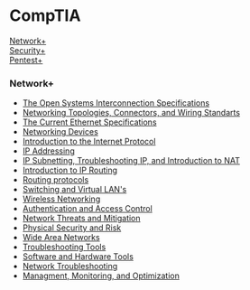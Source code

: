 # CompTIA
<a href="https://github.com/Deilis/CompTIA/tree/main/Network%2B">Network+</a>
<br>
<a href="#">Security+</a>
<br>
<a href="#">Pentest+</a>
<br>

### Network+
<ul>
  <li><a href="https://github.com/Deilis/CompTIA/tree/main/Network%2B/C2.%20The%20Open%20Systems%20Interconnection%20Specifications">The Open Systems Interconnection Specifications</a></li>
  <li><a href="https://github.com/Deilis/CompTIA/tree/main/Network%2B/C3.%20Networking%20Topologies%2C%20Connectors%2C%20and%20Wiring%20Standarts">Networking Topologies, Connectors, and Wiring Standarts</a></li>
  <li><a href="https://github.com/Deilis/CompTIA/tree/main/Network%2B/C4.%20The%20Current%20Ethernet%20Specifications">The Current Ethernet Specifications</a></li>
  <li><a href="https://github.com/Deilis/CompTIA/tree/main/Network%2B/C5.%20Networking%20Devices">Networking Devices</a></li>
  <li><a href="https://github.com/Deilis/CompTIA/tree/main/Network%2B/C6.%20Introduction%20to%20the%20Internet%20Protocol">Introduction to the Internet Protocol</a></li>
  <li><a href="https://github.com/Deilis/CompTIA/tree/main/Network%2B/C7.%20IP%20Addressing">IP Addressing</a></li>
  <li><a href="https://github.com/Deilis/CompTIA/tree/main/Network%2B/C8.%20IP%20Subnetting%2C%20Troubleshooting%20IP%2C%20and%20Introduction%20to%20NAT">IP Subnetting, Troubleshooting IP, and Introduction to NAT</a></li>
  <li><a href="https://github.com/Deilis/CompTIA/tree/main/Network%2B/C9.%20Introduction%20to%20IP%20Routing">Introduction to IP Routing</a></li>
  <li><a href="https://github.com/Deilis/CompTIA/tree/main/Network%2B/C10.%20Routing%20protocols">Routing protocols</a></li>
  <li><a href="https://github.com/Deilis/CompTIA/tree/main/Network%2B/C11.%20Switching%20and%20Virtual%20LAN's">Switching and Virtual LAN's</a></li>
  <li><a href="https://github.com/Deilis/CompTIA/tree/main/Network%2B/C12.%20Wireless%20Networking">Wireless Networking</a></li>
  <li><a href="https://github.com/Deilis/CompTIA/tree/main/Network%2B/C13.%20Authentication%20and%20Access%20Control">Authentication and Access Control</a></li>
  <li><a href="https://github.com/Deilis/CompTIA/tree/main/Network%2B/C14.%20Network%20Threats%20and%20Mitigation">Network Threats and Mitigation</a></li>
  <li><a href="https://github.com/Deilis/CompTIA/tree/main/Network%2B/C15.%20Physical%20Security%20and%20Risk">Physical Security and Risk</a></li>
  <li><a href="https://github.com/Deilis/CompTIA/tree/main/Network%2B/C16.%20Wide%20Area%20Networks">Wide Area Networks</a></li>
  <li><a href="https://github.com/Deilis/CompTIA/tree/main/Network%2B/C17.%20Troubleshooting%20Tools">Troubleshooting Tools</a></li>
  <li><a href="https://github.com/Deilis/CompTIA/tree/main/Network%2B/C18.%20Software%20and%20Hardware%20Tools">Software and Hardware Tools</a></li>
  <li><a href="https://github.com/Deilis/CompTIA/tree/main/Network%2B/C19.%20Network%20Troubleshooting">Network Troubleshooting</a></li>
  <li><a href="https://github.com/Deilis/CompTIA/tree/main/Network%2B/C20.%20Managment%2C%20Monitoring%2C%20and%20Optimization">Managment, Monitoring, and Optimization</a></li>
</ul>